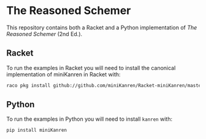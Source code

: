 # The Reasoned Schemer

This repository contains both a Racket and a Python implementation of _The Reasoned Schemer_ (2nd Ed.). 

## Racket

To run the examples in Racket you will need to install the canonical implementation of miniKanren in Racket with:

```sh
raco pkg install github://github.com/miniKanren/Racket-miniKanren/master
```

## Python

To run the examples in Python you will need to install `kanren` with:

```sh
pip install miniKanren
```
